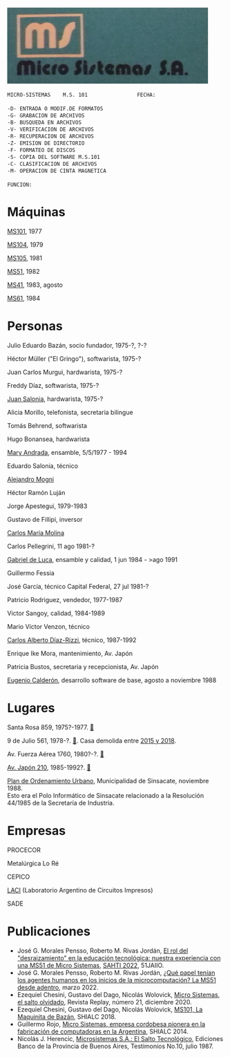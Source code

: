 ![](MS_logo_grupoFacebook.jpg)

```
MICRO-SISTEMAS    M.S. 101                FECHA:

-D- ENTRADA O MODIF.DE FORMATOS
-G- GRABACION DE ARCHIVOS       
-B- BUSQUEDA EN ARCHIVOS        
-V- VERIFICACION DE ARCHIVOS    
-R- RECUPERACION DE ARCHIVOS    
-Z- EMISION DE DIRECTORIO       
-F- FORMATEO DE DISCOS          
-S- COPIA DEL SOFTWARE M.S.101  
-C- CLASIFICACION DE ARCHIVOS   
-M- OPERACION DE CINTA MAGNETICA

FUNCION:
```


Máquinas
===

[MS101](Máquinas/MS101/index.md), 1977

[MS104](Máquinas/MS104/index.md), 1979

[MS105](Máquinas/MS105/index.md), 1981

[MS51](Máquinas/MS51/index.md), 1982

[MS41](Máquinas/MS41/index.md), 1983, agosto

[MS61](Máquinas/MS61/index.md), 1984


Personas
===

Julio Eduardo Bazán, socio fundador, 1975-?, ?-?

Héctor Müller ("El Gringo"), softwarista, 1975-?

Juan Carlos Murgui, hardwarista, 1975-?

Freddy Díaz, softwarista, 1975-?

[Juan Salonia](Personas/Juan%20Salonia/), hardwarista, 1975-?

Alicia Morillo, telefonista, secretaria bilingue

Tomás Behrend, softwarista

Hugo Bonansea, hardwarista

[Mary Andrada](Personas/Mary%20Andrada/), ensamble, 5/5/1977 - 1994

Eduardo Salonia, técnico

[Alejandro Mogni](Personas/Alejandro%20Mogni/)

Héctor Ramón Luján

Jorge Apestegui, 1979-1983

Gustavo de Fillipi, inversor

[Carlos María Molina](Personas/Carlos%20Molina/)

Carlos Pellegrini, 11 ago 1981-?

[Gabriel de Luca](Personas/Gabriel%20de%20Luca/), ensamble y calidad, 1 jun 1984 - >ago 1991

Guillermo Fessia

José García, técnico Capital Federal, 27 jul 1981-?

Patricio Rodriguez, vendedor, 1977-1987

Victor Sangoy, calidad, 1984-1989

Mario Víctor Venzon, técnico

[Carlos Alberto Díaz-Rizzi](Personas/Carlos%20Díaz-Rizzi), técnico, 1987-1992

Enrique Ike Mora, mantenimiento, Av. Japón

Patricia Bustos, secretaria y recepcionista, Av. Japón

[Eugenio Calderón](Personas/Eugenio%20Calderón), desarrollo software de base, agosto a noviembre 1988



Lugares
===

Santa Rosa 859, 1975?-1977. [📍](https://www.google.com/maps/place/Sta+Rosa+859,+X5000ESQ+C%C3%B3rdoba)

9 de Julio 561, 1978-?. [📍](https://www.google.com/maps/place/9+de+Julio+561,+X5000EMK+C%C3%B3rdoba). Casa demolida entre [2015 y 2018](https://www.google.com/maps/place/9+de+Julio+561,+X5000EMK+C%C3%B3rdoba/@-31.4127128,-64.190945,3a,75y,230.23h,91.21t/data=!3m6!1e1!3m4!1s8Y_7Qu8Ob5SFPlQN48Z51g!2e0!7i13312!8i6656!4m5!3m4!1s0x9432987f6cc0271f:0xe741418b08cfa5a0!8m2!3d-31.412828!4d-64.191009).

Av. Fuerza Aérea 1760, 1980?-?. [📍](https://www.google.com/maps/place/Av.+Fuerza+Aerea+Argentina+1760,+C%C3%B3rdoba/)

[Av. Japón 210](Lugares/AvJapon), 1985-1992?. [📍](https://www.google.com/maps/place/Av.+del+Jap%C3%B3n+210,+X5019BGP+C%C3%B3rdoba/)

[Plan de Ordenamiento Urbano](Lugares/PlanOrdenamientoUrbano_Sinsacate_nov88.pdf), Municipalidad de Sinsacate, noviembre 1988.  
Esto era el Polo Informático de Sinsacate relacionado a la Resolución 44/1985 de la Secretaría de Industria.


Empresas
===

PROCECOR

Metalúrgica Lo Ré

CEPICO

[LACI](Empresas/LACI) (Laboratorio Argentino de Circuitos Impresos)

SADE


Publicaciones
===

* José G. Morales Pensso, Roberto M. Rivas Jordán, [El rol del "desraizamiento" en la educación tecnológica: nuestra experiencia con una MS51 de Micro Sistemas](https://publicaciones.sadio.org.ar/index.php/JAIIO/article/view/377), [SAHTI 2022](https://51jaiio.sadio.org.ar/simposios/SAHTI), 51JAIIO.
* José G. Morales Pensso, Roberto M. Rivas Jordán, [¿Qué papel tenían los agentes humanos en los inicios de la microcomputación? La MS51 desde adentro](Publicaciones/la_MS51_desde_adentro.pdf), marzo 2022.
* Ezequiel Chesini, Gustavo del Dago, Nicolás Wolovick, [Micro Sistemas, el salto olvidado](https://revistareplay.com.ar/comprar/), Revista Replay, número 21, diciembre 2020.
* Ezequiel Chesini, Gustavo del Dago, Nicolás Wolovick, [MS101, La Maquinita de Bazán](Publicaciones/MS101LaMaquinitaDeBazán.pdf), SHIALC 2018.
* Guillermo Rojo, [Micro Sistemas, empresa cordobesa pionera en la fabricación de computadoras en la Argentina](Publicaciones/clei2014_submission_59.pdf), SHIALC 2014.
* Nicolás J. Herencic, [Microsistemas S.A.: El Salto Tecnológico](Publicaciones/MICROSISTEMAS_El_Salto_Tecnologico.pdf), Ediciones Banco de la Provincia de Buenos Aires, Testimonios No.10, julio 1987.

